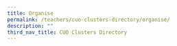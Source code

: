 ```yaml
---
title: Organise
permalink: /teachers/cuo-clusters-directory/organise/
description: ""
third_nav_title: CUO Clusters Directory
---
```

